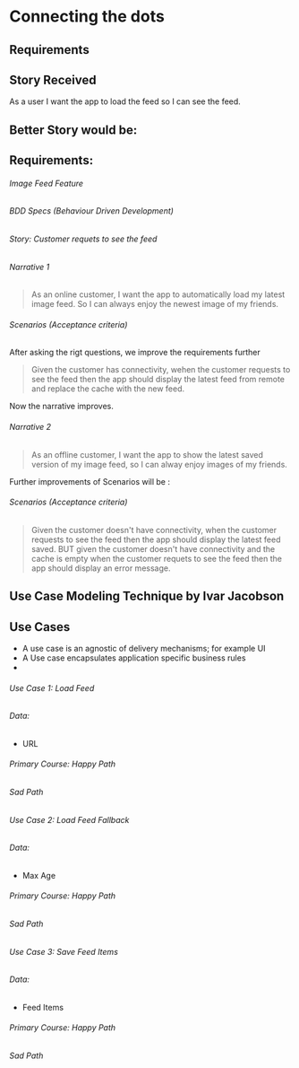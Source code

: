 # Connecting the dots

## Requirements 
## Story Received

As a user I want the app to load the feed so I can see the feed.

## Better Story would be:

## Requirements:
###### Image Feed Feature
###### BDD Specs (Behaviour Driven Development)
###### Story: Customer requets to see the feed

###### Narrative 1
> As an online customer, I want the app to automatically load my latest image feed. So I can always enjoy the newest image of my friends. 

###### Scenarios (Acceptance criteria)
After asking the rigt questions, we improve the requirements further
> Given the customer has connectivity, wehen the customer requests to see the feed then the app should display the latest feed from remote and replace the cache with the new feed. 

Now the narrative improves. 
###### Narrative 2 
> As an offline customer, I want the app to show the latest saved version of my image feed, so I can alway enjoy images of my friends.

Further improvements of Scenarios will be :
###### Scenarios (Acceptance criteria)
> Given the customer doesn't have connectivity, when the customer requests to see the feed then the app should display the latest feed saved. BUT given the customer doesn't have connectivity and the cache is empty when the customer requets to see the feed then the app should display an error message. 

## Use Case Modeling Technique by Ivar Jacobson 

## Use Cases 
- A use case is an agnostic of delivery mechanisms; for example UI
- A Use case encapsulates application specific business rules
- 
###### Use Case 1: Load Feed
###### Data: 
- URL

###### Primary Course: Happy Path

###### Sad Path 

###### Use Case 2: Load Feed Fallback
###### Data: 
- Max Age
 
###### Primary Course: Happy Path

###### Sad Path 

###### Use Case 3: Save Feed Items
###### Data: 
- Feed Items

###### Primary Course: Happy Path

###### Sad Path 
